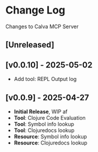 # Change Log

Changes to Calva MCP Server

## [Unreleased]

## [v0.0.10] - 2025-05-02

- Add tool: REPL Output log

## [v0.0.9] - 2025-04-27

- **Initial Release**, WIP af
- **Tool**: Clojure Code Evaluation
- **Tool**: Symbol info lookup
- **Tool**: Clojuredocs lookup
- **Resource**: Symbol info lookup
- **Resource**: Clojuredocs lookup
